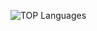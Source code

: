 ![TOP Languages](https://github-readme-stats.vercel.app/api/top-langs/?username=rena7osouza&layout=normal&theme=dracula)
